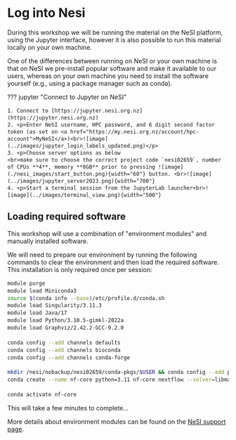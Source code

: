 # Log into Nesi

During this workshop we will be running the material on the NeSI platform, using the Jupyter interface, however it is also possible to run this material locally on your own machine.

One of the differences between running on NeSI or your own machine is that on NeSI we pre-install popular software and make it available to our users, whereas on your own machine you need to install the software yourself (e.g., using a package manager such as conda).

??? jupyter "Connect to Jupyter on NeSI"

    1. Connect to [https://jupyter.nesi.org.nz](https://jupyter.nesi.org.nz)
    2. <p>Enter NeSI username, HPC password, and 6 digit second factor token (as set on <a href="https://my.nesi.org.nz/account/hpc-account">MyNeSI</a>)<br>![image](../images/jupyter_login_labels_updated.png)</p>
    3. <p>Choose server options as below
    <br>make sure to choose the correct project code `nesi02659`, number of CPUs **4**, memory **8GB** prior to pressing ![image](./nesi_images/start_button.png){width="60"} button. <br>![image](../images/jupyter_server2023.png){width="700"}
    4. <p>Start a terminal session from the JupyterLab launcher<br>![image](../images/terminal_view.png){width="500"}

## Loading required software

This workshop will use a combination of "environment modules" and manually installed software.

We will need to prepare our environment by running the following commands to clear the environment and then load the required software. This installation is only required once per session:

```bash
module purge
module load Miniconda3
source $(conda info --base)/etc/profile.d/conda.sh
module load Singularity/3.11.3
module load Java/17
module load Python/3.10.5-gimkl-2022a
module load Graphviz/2.42.2-GCC-9.2.0

conda config --add channels defaults
conda config --add channels bioconda
conda config --add channels conda-forge

mkdir /nesi/nobackup/nesi02659/conda-pkgs/$USER && conda config --add pkgs_dirs /nesi/nobackup/nesi02659/conda-pkgs/$USER 
conda create --name nf-core python=3.11 nf-core nextflow --solver=libmamba -y

conda activate nf-core
```

This will take a few minutes to complete...

More details about environment modules can be found on the [NeSI support page](https://support.nesi.org.nz/hc/en-gb/articles/360000360576-Finding-Software).
